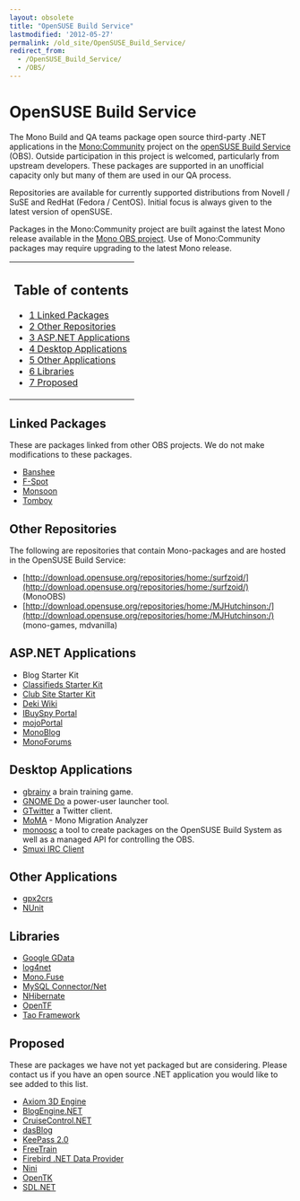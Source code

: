 ```yaml
---
layout: obsolete
title: "OpenSUSE Build Service"
lastmodified: '2012-05-27'
permalink: /old_site/OpenSUSE_Build_Service/
redirect_from:
  - /OpenSUSE_Build_Service/
  - /OBS/
---
```


OpenSUSE Build Service
======================

The Mono Build and QA teams package open source third-party .NET applications in the [Mono:Community](https://build.opensuse.org/project/show?project=Mono:Community) project on the [openSUSE Build Service](https://build.opensuse.org/) (OBS). Outside participation in this project is welcomed, particularly from upstream developers. These packages are supported in an unofficial capacity only but many of them are used in our QA process.

Repositories are available for currently supported distributions from Novell / SuSE and RedHat (Fedora / CentOS). Initial focus is always given to the latest version of openSUSE.

Packages in the Mono:Community project are built against the latest Mono release available in the [Mono OBS project](https://build.opensuse.org/project/show?project=Mono). Use of Mono:Community packages may require upgrading to the latest Mono release.

<table>
<col width="100%" />
<tbody>
<tr class="odd">
<td align="left"><h2>Table of contents</h2>
<ul>
<li><a href="#linked-packages">1 Linked Packages</a></li>
<li><a href="#other-repositories">2 Other Repositories</a></li>
<li><a href="#aspnet-applications">3 ASP.NET Applications</a></li>
<li><a href="#desktop-applications">4 Desktop Applications</a></li>
<li><a href="#other-applications">5 Other Applications</a></li>
<li><a href="#libraries">6 Libraries</a></li>
<li><a href="#proposed">7 Proposed</a></li>
</ul></td>
</tr>
</tbody>
</table>

Linked Packages
---------------

These are packages linked from other OBS projects. We do not make modifications to these packages.

-   [Banshee](http://banshee-project.org/)
-   [F-Spot](http://f-spot.org/)
-   [Monsoon](http://monotorrent.blogspot.com/)
-   [Tomboy](http://www.gnome.org/projects/tomboy/)

Other Repositories
------------------

The following are repositories that contain Mono-packages and are hosted in the OpenSUSE Build Service:

-   [http://download.opensuse.org/repositories/home:/surfzoid/](http://download.opensuse.org/repositories/home:/surfzoid/) (MonoOBS)
-   [http://download.opensuse.org/repositories/home:/MJHutchinson:/](http://download.opensuse.org/repositories/home:/MJHutchinson:/) (mono-games, mdvanilla)

ASP.NET Applications
--------------------

-   Blog Starter Kit
-   [Classifieds Starter Kit](http://asp.net/downloads/starter-kits/classifieds/)
-   [Club Site Starter Kit](http://asp.net/downloads/starter-kits/club/)
-   [Deki Wiki](http://wiki.mindtouch.com/Deki_Wiki)
-   [IBuySpy Portal](http://forge.novell.com/modules/xfmod/project/?ibuymono)
-   [mojoPortal](http://www.mojoportal.com/)
-   [MonoBlog](http://forge.novell.com/modules/xfmod/project/?monoblog)
-   [MonoForums](http://forge.novell.com/modules/xfmod/project/?monoforums)

Desktop Applications
--------------------

-   [gbrainy](http://live.gnome.org/gbrainy) a brain training game.
-   [GNOME Do](http://do.davebsd.com/) a power-user launcher tool.
-   [GTwitter](http://code.google.com/p/gtwitter/) a Twitter client.
-   [MoMA]({{site.github.url}}/old_site/MoMA "MoMA") - Mono Migration Analyzer
-   [monoosc](http://sourceforge.net/projects/monoosc/) a tool to create packages on the OpenSUSE Build System as well as a managed API for controlling the OBS.
-   [Smuxi IRC Client](http://www.smuxi.org/)

Other Applications
------------------

-   [gpx2crs](http://www.niniu.com/Garmin/release%20notes.txt)
-   [NUnit](http://www.nunit.com/)

Libraries
---------

-   [Google GData](http://code.google.com/p/google-gdata/)
-   [log4net](http://logging.apache.org/log4net/)
-   [Mono.Fuse](http://www.jprl.com/Projects/mono-fuse.html)
-   [MySQL Connector/Net](http://dev.mysql.com/downloads/connector/net/)
-   [NHibernate](http://www.hibernate.org/343.html)
-   [OpenTF](http://code.google.com/p/opentf/)
-   [Tao Framework](http://sourceforge.net/projects/taoframework/)

Proposed
--------

These are packages we have not yet packaged but are considering. Please contact us if you have an open source .NET application you would like to see added to this list.

-   [Axiom 3D Engine](http://axiomengine.sourceforge.net/)
-   [BlogEngine.NET](http://www.dotnetblogengine.net/)
-   [CruiseControl.NET](http://ccnet.thoughtworks.com/)
-   [dasBlog](http://www.dasblog.info/)
-   [KeePass 2.0](http://keepass.info/index.html)
-   [FreeTrain](http://freetrain.sourceforge.net/)
-   [Firebird .NET Data Provider](http://www.firebirdsql.org/index.php?op=files&id=netprovider)
-   [Nini](http://nini.sourceforge.net/)
-   [OpenTK](http://www.opentk.com/)
-   [SDL.NET](http://cs-sdl.sourceforge.net)


